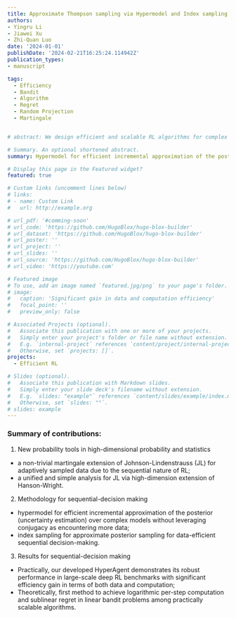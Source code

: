 ```yaml
---
title: Approximate Thompson sampling via Hypermodel and Index sampling
authors:
- Yingru Li
- Jiawei Xu
- Zhi-Quan Luo
date: '2024-01-01'
publishDate: '2024-02-21T16:25:24.114942Z'
publication_types:
- manuscript

tags:
  - Efficiency
  - Bandit
  - Algorithm
  - Regret
  - Random Projection
  - Martingale


# abstract: We design efficient and scalable RL algorithms for complex environments with hypermodel and approximate Thompson sampling, which demonstrates significant efficiency gain in DRL benchmark problems (e.g. only 15\% data consumption and 5\% model parameters compared to SOTAs in Arcade Learning Environment. We developed new probability tools for the sequential random projection and sequential subspace embedding via stopping-time argument and self-normalized martingale, which can be regard as a non-trivial extension to the renowned Johnson–Lindenstrauss (JL) lemma. The tools are then applied to the regret analysis of hypermodel-based TS-type algorithms in bandit and RL environments, achieving the same regret order of RLSVI and PSRL with cheap computation.

# Summary. An optional shortened abstract.
summary: Hypermodel for efficient incremental approximation of the posterior (uncertainty estimation) over complex models without leveraging conjugacy as encountering more data; Index sampling for approximate posterior sampling for data-efficient sequential decision-making. This approach is provably superior than ensemble sampling and Langevin Monte-carlo.

# Display this page in the Featured widget?
featured: true

# Custom links (uncomment lines below)
# links:
# - name: Custom Link
#   url: http://example.org

# url_pdf: '#comming-soon'
# url_code: 'https://github.com/HugoBlox/hugo-blox-builder'
# url_dataset: 'https://github.com/HugoBlox/hugo-blox-builder'
# url_poster: ''
# url_project: ''
# url_slides: ''
# url_source: 'https://github.com/HugoBlox/hugo-blox-builder'
# url_video: 'https://youtube.com'

# Featured image
# To use, add an image named `featured.jpg/png` to your page's folder.
# image:
#   caption: 'Significant gain in data and computation efficiency'
#   focal_point: ''
#   preview_only: false

# Associated Projects (optional).
#   Associate this publication with one or more of your projects.
#   Simply enter your project's folder or file name without extension.
#   E.g. `internal-project` references `content/project/internal-project/index.md`.
#   Otherwise, set `projects: []`.
projects:
  - Efficient RL

# Slides (optional).
#   Associate this publication with Markdown slides.
#   Simply enter your slide deck's filename without extension.
#   E.g. `slides: "example"` references `content/slides/example/index.md`.
#   Otherwise, set `slides: ""`.
# slides: example
---
```



### Summary of contributions:

1. New probability tools in high-dimensional probability and statistics
- a non-trivial martingale extension of Johnson-Lindenstrauss (JL) for adaptively sampled data due to the sequential nature of RL;
- a unified and simple analysis for JL via high-dimension extension of Hanson-Wright.

2. Methodology for sequential-decision making
- hypermodel for efficient incremental approximation of the posterior (uncertainty estimation) over complex models without leveraging conjugacy as encountering more data;
- index sampling for approximate posterior sampling for data-efficient sequential decision-making.

3. Results for sequential-decision making
- Practically, our developed HyperAgent demonstrates its robust performance in large-scale deep RL benchmarks with significant efficiency gain in terms of both data and computation;
- Theoretically, first method to achieve logarithmic per-step computation and sublinear regret in linear bandit problems among practically scalable algorithms.
